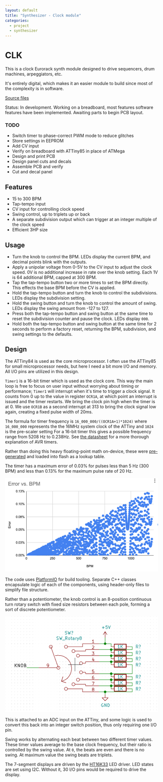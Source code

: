 ```yaml
---
layout: default
title: "Synthesizer - Clock module"
categories:
  - project
  - synthesizer
---
```


# CLK

This is a clock Eurorack synth module designed to drive sequencers, drum machines, arpeggiators, etc.

It's entirely digital, which makes it an easier module to build since most of the complexity is in software.

[Source files](https://github.com/rabidaudio/synthesizer/tree/clock/clock)

Status: In development. Working on a breadboard, most features software features have been implemented. Awaiting parts to begin PCB layout.

### TODO

- Switch timer to phase-correct PWM mode to reduce glitches
- Store settings in EEPROM
- Add CV input
- Verify on breadboard with ATTiny85 in place of ATMega
- Design and print PCB
- Design panel cuts and decals
- Assemble PCB and verify
- Cut and decal panel

## Features

- 15 to 300 BPM
- Tap-tempo input
- CV input for controlling clock speed
- Swing control, up to triplets up or back
- A separate subdivision output which can trigger at an integer multiple of the clock speed
- Efficient 3HP size

## Usage

- Turn the knob to control the BPM. LEDs display the current BPM, and decimal points blink with the outputs.
- Apply a unipolar voltage from 0-5V to the CV input to adjust the clock speed. 0V is no additional increase in rate over the knob setting. Each 1V is 64 additional BPM, capped at 300 BPM.
- Tap the tap-tempo button two or more times to set the BPM directly. This effects the base BPM before the CV is applied.
- Hold the tap-tempo button and turn the knob to control the subdivisions. LEDs display the subdivision setting.
- Hold the swing button and turn the knob to control the amount of swing. LEDs display the swing amount from -127 to 127.
- Press both the tap-tempo button and swing button at the same time to reset the subdivision counter and pause the clock. LEDs display `000`.
- Hold both the tap-tempo button and swing button at the same time for 2 seconds to perform a factory reset, returning the BPM, subdivision, and swing settings to the defaults.

## Design

The ATTiny84 is used as the core microprocessor. I often use the ATTiny85 for small microprocessor needs, but here I need a bit more I/O and memory. All I/O pins are utilized in this design.

`Timer1` is a 16-bit timer which is used as the clock core. This way the main loop is free to focus on user input without worrying about timing or performance; `Timer1` will interrupt when it's time to trigger a clock signal. It counts from 0 up to the value in register `OCR1A`, at which point an interrupt is issued and the timer restarts. We bring the clock pin high when the timer is at 0. We use `OCR1B` as a second interrupt at 313 to bring the clock signal low again, creating a fixed pulse width of 20ms.

The formula for timer frequency is `16_000_000/((OCR1A+1)*1024)` where `16_000_000` represents the the 16MHz system clock of the ATTiny and `1024` is the pre-scaler setting For a 16-bit timer this gives a possible frequency range from 5208 Hz to 0.238Hz. See [the datasheet](http://ww1.microchip.com/downloads/en/devicedoc/Atmel-7701_Automotive-Microcontrollers-ATtiny24-44-84_Datasheet.pdf) for a more thorough explanation of AVR timers.

Rather than doing this heavy floating-point math on-device, these were [pre-generated](https://docs.google.com/spreadsheets/d/e/2PACX-1vRYF0LwfJ1-PHLnWnM49WWA0hqCR1MDAl3SorFMbPlyfnnnua1AY_6QSFmG-xYukErxw6XOodOVI3JO/pubhtml) and loaded into flash as a lookup table.

The timer has a maximum error of 0.03% for pulses less than 5 Hz (300 BPM) and less than 0.13% for the maximum pulse rate of 20 Hz.

![BPM vs Error](/images/clock_module_bpm_error.png)

The code uses [PlatformIO](https://platformio.org/) for build tooling. Separate C++ classes encapsulate logic of each of the components, using header-only files to simplify file structure.

Rather than a potentiometer, the knob control is an 8-position continuous turn rotary switch with fixed size resistors between each pole, forming a sort of discrete potentiometer.

![Rotary schematic -halfwidth](/images/clock_module_discrete_potentiometer.png)

This is attached to an ADC input on the ATTiny, and some logic is used to convert this back into an integer switch position, thus only requiring one I/O pin.

Swing works by alternating each beat between two different timer values. These timer values average to the base clock frequency, but their ratio is controlled by the swing value. At `0`, the beats are even and there is no swing. At maximum value the swing beats are triplets.

The 7-segment displays are driven by the [HT16K33](resources#HT16K33) LED driver. LED states are set using I2C. Without it, 30 I/O pins would be required to drive the display.
